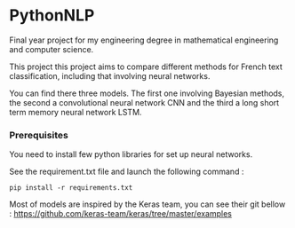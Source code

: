 # PythonNLP

Final year project for my engineering degree in mathematical engineering and computer science. 

This project this project aims to compare different methods for French text classification, including that involving neural networks. 

You can find there three models. 
The first one involving Bayesian methods, the second a convolutional neural network CNN and the third a long short term memory neural network LSTM. 

### Prerequisites

You need to install few python libraries for set up neural networks. 

See the requirement.txt file and launch the following command : 

```
pip install -r requirements.txt
```

Most of models are inspired by the Keras team, you can see their git bellow : https://github.com/keras-team/keras/tree/master/examples




